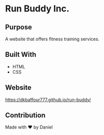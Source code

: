 # Run Buddy Inc.

## Purpose
A website that offers fitness training services.

## Built With
* HTML
* CSS

## Website
https://dkbaffour777.github.io/run-buddy/

## Contribution
Made with ❤️ by Daniel
